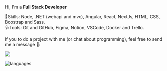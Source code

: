 <p align="left">
  Hi, I'm a <strong>Full Stack Developer</strong>
</p>

<p align="left">
🎯Skills: Node, .NET (webapi and mvc), Angular, React, NextJs, HTML, CSS, Boostrap and Sass.<br>
🩺Tools: Git and GitHub, Figma, Notion, VSCode, Docker and Trello.
</p>

<p align="left">If you to do a project with me (or chat about programming), feel free to send me a message 🤠:<br></p> 
<p align="left">
  
  <a href="https://www.linkedin.com/in/lucasfelipeluz" alt="Linkedin" target="_blank">
  <img src="https://img.shields.io/badge/-Linkedin-0e76a8?style=for-the-badge&logo=Linkedin&logoColor=white&link=https://www.linkedin.com/in/lucasfelipeluz" /></a>
  
  
![languages](https://github-readme-stats.vercel.app/api/top-langs/?username=lucasfelipeluz&hide=scss&layout=compact&theme=tokyonight)



